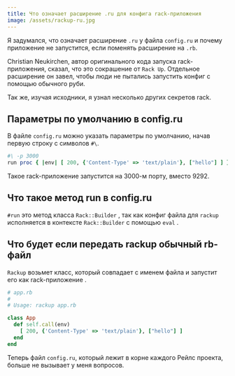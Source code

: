 ```yaml
---
title: Что означает расширение .ru для конфига rack-приложения
image: /assets/rackup-ru.jpg
---
```


Я задумался, что означает расширение `.ru` у файла `config.ru` и
почему приложение не запустится, если поменять расширение на `.rb`.

Christian Neukirchen, автор оригинального кода запуска rack-приложения, сказал, что это
сокрашение от `Rack Up`. Отдельное расширение он завел, чтобы люди не пытались запустить
конфиг с помощью обычного руби. 

Так же, изучая исходники, я узнал несколько других секретов rack.


## Параметры по умолчанию в config.ru

В файле `config.ru` можно указать параметры по умолчанию, начав первую строку с символов `#\`.

``` ruby
#\ -p 3000
run proc { |env| [ 200, {'Content-Type' => 'text/plain'}, ["hello"] ] }
```

Такое rack-приложение запустится на 3000-м порту, вместо 9292.


## Что такое метод run в config.ru

`#run` это метод класса `Rack::Builder` [<i class="fa fa-external-link"></i>](https://github.com/rack/rack/blob/9269d22c56762076e3b775ea65ec1d40494d2402/lib/rack/builder.rb#L103),
так как конфиг файла для `rackup` исполняется
в контексте `Rack::Builder` c помощью `eval` [<i class="fa fa-external-link"></i>](https://github.com/rack/rack/blob/9269d22c56762076e3b775ea65ec1d40494d2402/lib/rack/builder.rb#L48-L51).


## Что будет если передать rackup обычный rb-файл

`Rackup` возьмет класс, который совпадает с именем файла и запустит его как rack-приложение [<i class="fa fa-external-link"></i>](https://github.com/rack/rack/blob/9269d22c56762076e3b775ea65ec1d40494d2402/lib/rack/builder.rb#L43).

``` ruby
# app.rb
# 
# Usage: rackup app.rb

class App
  def self.call(env)
    [ 200, {'Content-Type' => 'text/plain'}, ["hello"] ]
  end
end
```

Теперь файл `config.ru`, который лежит в корне каждого Рейлс проекта, больше не вызывает у меня вопросов.
